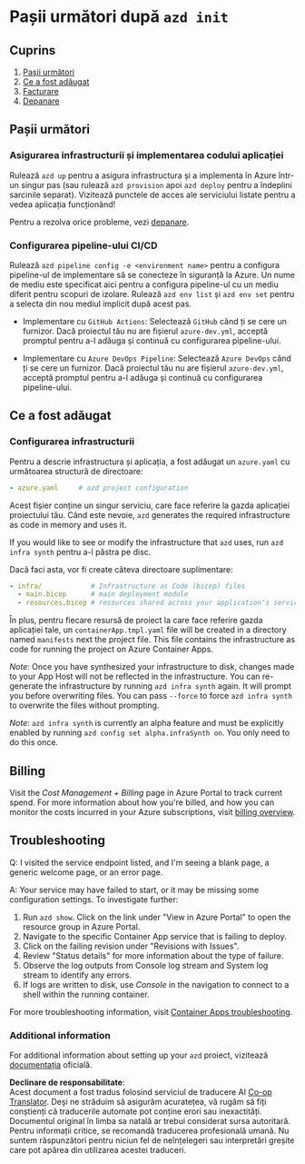 <!--
CO_OP_TRANSLATOR_METADATA:
{
  "original_hash": "be745fda2aef9ee7ea772119fc6cdcf7",
  "translation_date": "2025-05-17T14:20:17+00:00",
  "source_file": "04-PracticalImplementation/samples/csharp/src/next-steps.md",
  "language_code": "ro"
}
-->
# Pașii următori după `azd init`

## Cuprins

1. [Pașii următori](../../../../../../04-PracticalImplementation/samples/csharp/src)
2. [Ce a fost adăugat](../../../../../../04-PracticalImplementation/samples/csharp/src)
3. [Facturare](../../../../../../04-PracticalImplementation/samples/csharp/src)
4. [Depanare](../../../../../../04-PracticalImplementation/samples/csharp/src)

## Pașii următori

### Asigurarea infrastructurii și implementarea codului aplicației

Rulează `azd up` pentru a asigura infrastructura și a implementa în Azure într-un singur pas (sau rulează `azd provision` apoi `azd deploy` pentru a îndeplini sarcinile separat). Vizitează punctele de acces ale serviciului listate pentru a vedea aplicația funcționând!

Pentru a rezolva orice probleme, vezi [depanare](../../../../../../04-PracticalImplementation/samples/csharp/src).

### Configurarea pipeline-ului CI/CD

Rulează `azd pipeline config -e <environment name>` pentru a configura pipeline-ul de implementare să se conecteze în siguranță la Azure. Un nume de mediu este specificat aici pentru a configura pipeline-ul cu un mediu diferit pentru scopuri de izolare. Rulează `azd env list` și `azd env set` pentru a selecta din nou mediul implicit după acest pas.

- Implementare cu `GitHub Actions`: Selectează `GitHub` când ți se cere un furnizor. Dacă proiectul tău nu are fișierul `azure-dev.yml`, acceptă promptul pentru a-l adăuga și continuă cu configurarea pipeline-ului.

- Implementare cu `Azure DevOps Pipeline`: Selectează `Azure DevOps` când ți se cere un furnizor. Dacă proiectul tău nu are fișierul `azure-dev.yml`, acceptă promptul pentru a-l adăuga și continuă cu configurarea pipeline-ului.

## Ce a fost adăugat

### Configurarea infrastructurii

Pentru a descrie infrastructura și aplicația, a fost adăugat un `azure.yaml` cu următoarea structură de directoare:

```yaml
- azure.yaml     # azd project configuration
```

Acest fișier conține un singur serviciu, care face referire la gazda aplicației proiectului tău. Când este nevoie, `azd` generates the required infrastructure as code in memory and uses it.

If you would like to see or modify the infrastructure that `azd` uses, run `azd infra synth` pentru a-l păstra pe disc.

Dacă faci asta, vor fi create câteva directoare suplimentare:

```yaml
- infra/            # Infrastructure as Code (bicep) files
  - main.bicep      # main deployment module
  - resources.bicep # resources shared across your application's services
```

În plus, pentru fiecare resursă de proiect la care face referire gazda aplicației tale, un `containerApp.tmpl.yaml` file will be created in a directory named `manifests` next the project file. This file contains the infrastructure as code for running the project on Azure Container Apps.

*Note*: Once you have synthesized your infrastructure to disk, changes made to your App Host will not be reflected in the infrastructure. You can re-generate the infrastructure by running `azd infra synth` again. It will prompt you before overwriting files. You can pass `--force` to force `azd infra synth` to overwrite the files without prompting.

*Note*: `azd infra synth` is currently an alpha feature and must be explicitly enabled by running `azd config set alpha.infraSynth on`. You only need to do this once.

## Billing

Visit the *Cost Management + Billing* page in Azure Portal to track current spend. For more information about how you're billed, and how you can monitor the costs incurred in your Azure subscriptions, visit [billing overview](https://learn.microsoft.com/azure/developer/intro/azure-developer-billing).

## Troubleshooting

Q: I visited the service endpoint listed, and I'm seeing a blank page, a generic welcome page, or an error page.

A: Your service may have failed to start, or it may be missing some configuration settings. To investigate further:

1. Run `azd show`. Click on the link under "View in Azure Portal" to open the resource group in Azure Portal.
2. Navigate to the specific Container App service that is failing to deploy.
3. Click on the failing revision under "Revisions with Issues".
4. Review "Status details" for more information about the type of failure.
5. Observe the log outputs from Console log stream and System log stream to identify any errors.
6. If logs are written to disk, use *Console* in the navigation to connect to a shell within the running container.

For more troubleshooting information, visit [Container Apps troubleshooting](https://learn.microsoft.com/azure/container-apps/troubleshooting). 

### Additional information

For additional information about setting up your `azd` proiect, vizitează [documentația](https://learn.microsoft.com/azure/developer/azure-developer-cli/make-azd-compatible?pivots=azd-convert) oficială.

**Declinare de responsabilitate**:  
Acest document a fost tradus folosind serviciul de traducere AI [Co-op Translator](https://github.com/Azure/co-op-translator). Deși ne străduim să asigurăm acuratețea, vă rugăm să fiți conștienți că traducerile automate pot conține erori sau inexactități. Documentul original în limba sa natală ar trebui considerat sursa autoritară. Pentru informații critice, se recomandă traducerea profesională umană. Nu suntem răspunzători pentru niciun fel de neînțelegeri sau interpretări greșite care pot apărea din utilizarea acestei traduceri.